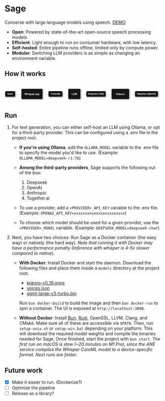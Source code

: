 # Sage

Converse with large language models using speech. [DEMO](https://www.youtube.com/watch?v=aAl0SuJVm4g)

-  **Open**: Powered by state-of-the-art open-source speech processing models.
-  **Efficient**: Light enough to run on consumer hardware, with low latency.
-  **Self-hosted**: Entire pipeline runs offline, limited only by compute power.
-  **Modular**: Switching LLM providers is as simple as changing an environment variable.

## How it works

<br/>

<picture>
   <source media="(prefers-color-scheme: dark)" srcset="https://github.com/farshed/sage/blob/main/assets/architecture-dark.png?raw=true">
   <source media="(prefers-color-scheme: light)" srcset="https://github.com/farshed/sage/blob/main/assets/architecture-light.png?raw=true">
   <img alt="Sage architecture" src="https://github.com/farshed/sage/blob/main/assets/architecture-dark.png?raw=true">
</picture>

## Run

1. For text generation, you can either self-host an LLM using Ollama, or opt for a third-party provider. This can be configured using a .env file in the project root.

   -  **If you're using Ollama**, add the `OLLAMA_MODEL` variable to the .env file to specify the model you'd like to use. (Example: `OLLAMA_MODEL=deepseek-r1:7b`)

   -  **Among the third-party providers**, Sage supports the following out of the box:

      1. Deepseek
      2. OpenAI
      3. Anthropic
      4. Together.ai

   -  To use a provider, add a `<PROVIDER>_API_KEY` variable to the .env file. (Example: `OPENAI_API_KEY=xxxxxxxxxxxxxxxxxxxxxxx`)
   -  To choose which model should be used for a given provider, use the `<PROVIDER>_MODEL` variable. (Example: `DEEPSEEK_MODEL=deepseek-chat`)

2. Next, you have two choices: Run Sage as a Docker container (the easy way) or natively (the hard way). _Note that running it with Docker may have a performance penalty (Inference with whisper is 4-5x slower compared to native)._

   -  **With Docker**: Install Docker and start the daemon. Download the following files and place them inside a `models` directory at the project root.

      -  [kokoro-v0_19.onnx](https://hf-mirror.com/hexgrad/Kokoro-82M/resolve/main/kokoro-v0_19.onnx)
      -  [voices.json](https://github.com/farshed/sage/releases/download/voices.json_v0.1/voices.json)
      -  [ggml-large-v3-turbo.bin](https://huggingface.co/ggerganov/whisper.cpp/resolve/main/ggml-large-v3-turbo.bin)

      Run `bun docker-build` to build the image and then `bun docker-run` to spin a container. The UI is exposed at `http://localhost:3000`.

   -  **Without Docker**: Install [Bun](https://bun.sh), [Rust](https://www.rust-lang.org/tools/install), OpenSSL, LLVM, Clang, and CMake. Make sure all of these are accessible via `$PATH`. Then, run `setup-unix.sh` or `setup-win.bat` depending on your platform. This will download the required model weights and compile the binaries needed for Sage. Once finished, start the project with `bun start`. _The first run on macOS is slow (~20 minutes on M1 Pro), since the ANE service compiles the Whisper CoreML model to a device-specific format. Next runs are faster._

## Future work

-  [x] Make it easier to run. (Dockerize?)
-  [ ] Optimize the pipeline
-  [ ] Release as a library?
